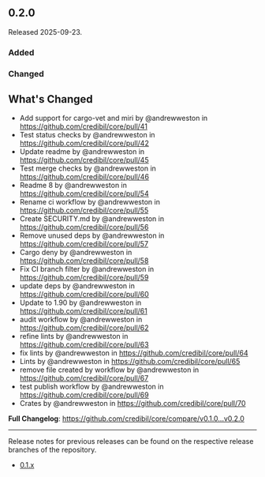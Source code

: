 ## 0.2.0

Released 2025-09-23.

### Added

### Changed

## What's Changed
* Add support for cargo-vet and miri by @andrewweston in https://github.com/credibil/core/pull/41
* Test status checks by @andrewweston in https://github.com/credibil/core/pull/42
* Update readme by @andrewweston in https://github.com/credibil/core/pull/45
* Test merge checks by @andrewweston in https://github.com/credibil/core/pull/46
* Readme 8 by @andrewweston in https://github.com/credibil/core/pull/54
* Rename ci workflow by @andrewweston in https://github.com/credibil/core/pull/55
* Create SECURITY.md by @andrewweston in https://github.com/credibil/core/pull/56
* Remove unused deps by @andrewweston in https://github.com/credibil/core/pull/57
* Cargo deny by @andrewweston in https://github.com/credibil/core/pull/58
* Fix CI branch filter by @andrewweston in https://github.com/credibil/core/pull/59
* update deps by @andrewweston in https://github.com/credibil/core/pull/60
* Update to 1.90 by @andrewweston in https://github.com/credibil/core/pull/61
* audit workflow by @andrewweston in https://github.com/credibil/core/pull/62
* refine lints by @andrewweston in https://github.com/credibil/core/pull/63
* fix lints by @andrewweston in https://github.com/credibil/core/pull/64
* Lints by @andrewweston in https://github.com/credibil/core/pull/65
* remove file created by workflow by @andrewweston in https://github.com/credibil/core/pull/67
* test publish workflow by @andrewweston in https://github.com/credibil/core/pull/69
* Crates by @andrewweston in https://github.com/credibil/core/pull/70


**Full Changelog**: https://github.com/credibil/core/compare/v0.1.0...v0.2.0

---

Release notes for previous releases can be found on the respective release 
branches of the repository.

<!-- ARCHIVE_START -->
* [0.1.x](https://github.com/credibil/core/blob/release-0.1.0/RELEASES.md)
